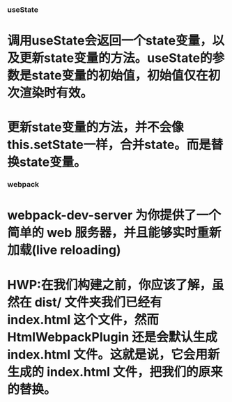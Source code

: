 ### useState
# 调用useState会返回一个state变量，以及更新state变量的方法。useState的参数是state变量的初始值，初始值仅在初次渲染时有效。

# 更新state变量的方法，并不会像this.setState一样，合并state。而是替换state变量。

### webpack
# webpack-dev-server 为你提供了一个简单的 web 服务器，并且能够实时重新加载(live reloading)
# HWP:在我们构建之前，你应该了解，虽然在 dist/ 文件夹我们已经有 index.html 这个文件，然而 HtmlWebpackPlugin 还是会默认生成 index.html 文件。这就是说，它会用新生成的 index.html 文件，把我们的原来的替换。